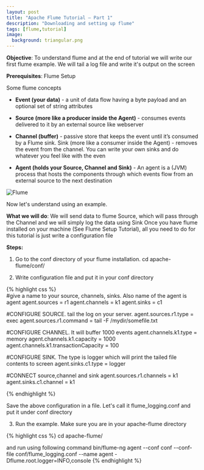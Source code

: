 ```yaml
---
layout: post
title: "Apache Flume Tutorial — Part 1"
description: "Downloading and setting up flume"
tags: [flume,tutorial]
image:
  background: triangular.png
---
```


**Objective**: To understand flume and at the end of tutorial we will write our first flume example. We will tail a log file and write it's output on the screen

**Prerequisites**: Flume Setup

Some flume concepts

* **Event (your data)** -   a unit of data flow having a byte payload and an optional set of string attributes
 
* **Source (more like a producer inside the Agent)** - consumes events delivered to it by an external source like webserver

* **Channel (buffer)** -  passive store that keeps the event until it’s consumed by a Flume sink.
    Sink (more like a consumer inside the Agent) - removes the event from the channel. You can write your own sinks and do whatever you feel like with the even
 
* **Agent (holds your Source, Channel and Sink)** -  An agent is a (JVM) process that hosts the components through which events flow from an external source to the next destination
 
 ![Flume](/images/flumepart1_pic1.png)
 
Now let's understand using an example.

**What we will do**: We will send data to flume Source, which will pass through the Channel and we will simply log the data using Sink
Once you have flume installed on your machine (See Flume Setup Tutorial), all you need to do for this tutorial is just write a configuration file

**Steps:**
1) Go to the conf directory of your flume installation.
            cd apache-flume/conf/
 

2) Write configuration file and put it in your conf directory
            
{% highlight css %}  
 #give a name to your source, channels, sinks. Also name of the agent is agent
 agent.sources = r1
agent.channels = k1
agent.sinks = c1
 

 #CONFIGURE SOURCE. tail the log on your server.
agent.sources.r1.type = exec
agent.sources.r1.command = tail -F /mydir/somefile.txt
 

 #CONFIGURE CHANNEL. It will buffer 1000 events
agent.channels.k1.type = memory
agent.channels.k1.capacity = 1000
agent.channels.k1.transactionCapacity = 100
 

 #CONFIGURE SINK. The type is logger which will print the tailed file contents to screen
agent.sinks.c1.type = logger
 

 #CONNECT source,channel and sink
agent.sources.r1.channels = k1
agent.sinks.c1.channel = k1

 {% endhighlight %}

Save the above configuration in a file. Let's call it flume_logging.conf and put it under conf directory
 

3)  Run the example. Make sure you are in your apache-flume directory

{% highlight css %}
cd apache-flume/
   
and run using following command
 bin/flume-ng agent
    --conf conf
    --conf-file conf/flume_logging.conf
    --name agent
     -Dflume.root.logger=INFO,console
      {% endhighlight %}

 
 
 
 
 
